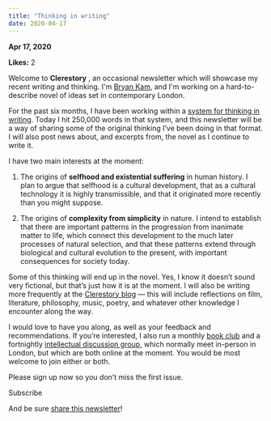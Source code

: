 ```yaml
---
title: "Thinking in writing"
date: 2020-04-17
---
```


**Apr 17, 2020**

**Likes:** 2

Welcome to **Clerestory** , an occasional newsletter which will showcase my recent writing and thinking. I'm [Bryan Kam](https://bryankam.com/), and I'm working on a hard-to-describe novel of ideas set in contemporary London.

For the past six months, I have been working within a [system for thinking in writing](https://clerestory.netlify.app/zk). Today I hit 250,000 words in that system, and this newsletter will be a way of sharing some of the original thinking I’ve been doing in that format. I will also post news about, and excerpts from, the novel as I continue to write it.

I have two main interests at the moment:

  1. The origins of **selfhood and existential suffering** in human history. I plan to argue that selfhood is a cultural development, that as a cultural technology it is highly transmissible, and that it originated more recently than you might suppose.

  2. The origins of **complexity from simplicity** in nature. I intend to establish that there are important patterns in the progression from inanimate matter to life, which connect this development to the much later processes of natural selection, and that these patterns extend through biological and cultural evolution to the present, with important consequences for society today.




Some of this thinking will end up in the novel. Yes, I know it doesn’t sound very fictional, but that’s just how it is at the moment. I will also be writing more frequently at the [Clerestory blog](https://clerestory.netlify.app/) — this will include reflections on film, literature, philosophy, music, poetry, and whatever other knowledge I encounter along the way.

I would love to have you along, as well as your feedback and recommendations. If you’re interested, I also run a monthly [book club](https://www.goodreads.com/group/show/68175-pauk-book-club) and a fortnightly [intellectual discussion group](https://bryankam.com/darkly/), which normally meet in-person in London, but which are both online at the moment. You would be most welcome to join either or both.

Please sign up now so you don’t miss the first issue.

Subscribe

And be sure [share this newsletter](https://www.bryankam.com/p/coming-soon?utm_source=substack&utm_medium=email&utm_content=share&action=share)!
